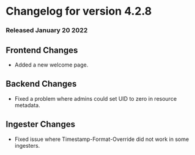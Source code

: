 # Changelog for version 4.2.8

### Released January 20 2022

## Frontend Changes
* Added a new welcome page.

## Backend Changes
* Fixed a problem where admins could set UID to zero in resource metadata.

## Ingester Changes
* Fixed issue where Timestamp-Format-Override did not work in some ingesters.

